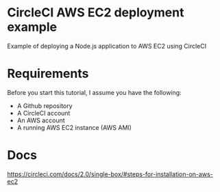 # CircleCI AWS EC2 deployment example
Example of deploying a Node.js application to AWS EC2 using CircleCI

# Requirements
Before you start this tutorial, I assume you have the following:

* A Github repository
* A CircleCI account
* An AWS account
* A running AWS EC2 instance (AWS AMI)

# Docs
https://circleci.com/docs/2.0/single-box/#steps-for-installation-on-aws-ec2  
